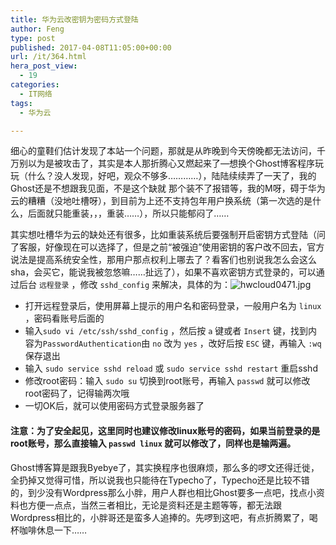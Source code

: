 ```yaml
---
title: 华为云改密钥为密码方式登陆
author: Feng
type: post
published: 2017-04-08T11:05:00+00:00
url: /it/364.html
hera_post_view:
  - 19
categories:
  - IT网络
tags:
  - 华为云

---
```

细心的童鞋们估计发现了本站一个问题，那就是从昨晚到今天傍晚都无法访问，千万别以为是被攻击了，其实是本人那折腾心又燃起来了—想换个Ghost博客程序玩玩（什么？没人发现，好吧，观众不够多…………），陆陆续续弄了一天了，我的Ghost还是不想跟我见面，不是这个缺就 那个装不了报错等，我的M呀，碍于华为云的糟糟（没地吐槽呀），到目前为上还不支持包年用户换系统（第一次选的是什么，后面就只能重装，，，重装……），所以只能郁闷了……

其实想吐槽华为云的缺处还有很多，比如重装系统后要强制开启密钥方式登陆（问了客服，好像现在可以选择了，但是之前“被强迫”使用密钥的客户改不回去，官方说法是提高系统安全性，那用户那点权利上哪去了？看客们也别说我怎么会这么sha，会买它，能说我被忽悠嘛……扯远了），如果不喜欢密钥方式登录的，可以通过后台 `远程登录` ，修改 `sshd_config` 来解决，具体的为：<img decoding="async" src="https://cdn.uu126.cn/usr/uploads/2017/04/2214865385.jpg#shadow=true" alt="hwcloud0471.jpg" title="hwcloud0471.jpg" />

  * 打开远程登录后，使用屏幕上提示的用户名和密码登录，一般用户名为 `linux` ，密码看账号后面的
  * 输入`sudo vi /etc/ssh/sshd_config` ，然后按 `a` 键或者 `Insert` 键，找到内容为`PasswordAuthentication`由 `no` 改为 `yes` ，改好后按 `ESC` 键，再输入 `:wq` 保存退出
  * 输入 `sudo service sshd reload` 或 `sudo service sshd restart` 重启sshd
  * 修改root密码：输入 `sudo su` 切换到root账号，再输入 `passwd` 就可以修改root密码了，记得输两次哦
  * 一切OK后，就可以使用密码方式登录服务器了

#### 注意：为了安全起见，这里同时也建议修改linux账号的密码，如果当前登录的是root账号，那么直接输入 `passwd linux` 就可以修改了，同样也是输两遍。

Ghost博客算是跟我Byebye了，其实换程序也很麻烦，那么多的啰文还得迁徙，全扔掉又觉得可惜，所以说我也只能待在Typecho了，Typecho还是比较不错的，到少没有Wordpress那么小胖，用户人群也相比Ghost要多一点吧，找点小资料也方便一点点，当然三者相比，无论是资料还是主题等等，都无法跟Wordpress相比的，小胖哥还是蛮多人追捧的。先啰到这吧，有点折腾累了，喝杯咖啡休息一下……